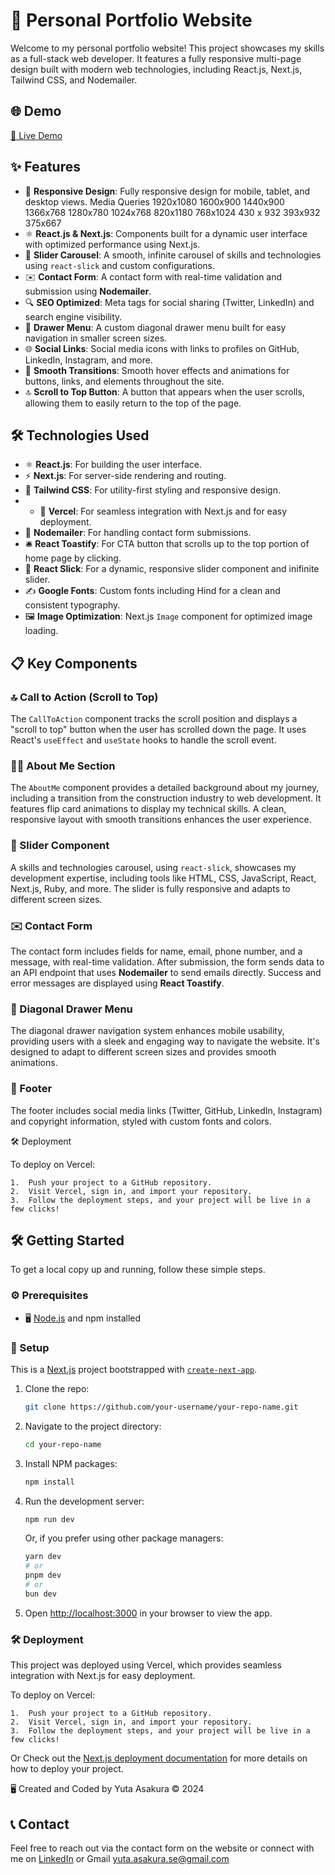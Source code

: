 # 🎨 Personal Portfolio Website

Welcome to my personal portfolio website! This project showcases my skills as a full-stack web developer. It features a fully responsive multi-page design built with modern web technologies, including React.js, Next.js, Tailwind CSS, and Nodemailer.

## 🌐 Demo

[🚀 Live Demo](www.asakurayuta.dev)

## ✨ Features

- 📱 **Responsive Design**: Fully responsive design for mobile, tablet, and desktop views.
Media Queries
1920x1080
1600x900
1440x900
1366x768
1280x780
1024x768
820x1180 
768x1024 
430 x 932 
393x932 
375x667 
- ⚛️ **React.js & Next.js**: Components built for a dynamic user interface with optimized performance using Next.js.
- 🎡 **Slider Carousel**: A smooth, infinite carousel of skills and technologies using `react-slick` and custom configurations.
- ✉️ **Contact Form**: A contact form with real-time validation and submission using **Nodemailer**.
- 🔍 **SEO Optimized**: Meta tags for social sharing (Twitter, LinkedIn) and search engine visibility.
- 📜 **Drawer Menu**: A custom diagonal drawer menu built for easy navigation in smaller screen sizes.
- 🌐 **Social Links**: Social media icons with links to profiles on GitHub, LinkedIn, Instagram, and more.
- 🎨 **Smooth Transitions**: Smooth hover effects and animations for buttons, links, and elements throughout the site.
- 🔝 **Scroll to Top Button**: A button that appears when the user scrolls, allowing them to easily return to the top of the page.

## 🛠️ Technologies Used

- ⚛️ **React.js**: For building the user interface.
- ⚡ **Next.js**: For server-side rendering and routing.
- 💨 **Tailwind CSS**: For utility-first styling and responsive design.
- - 🚀 **Vercel**: For seamless integration with Next.js and for easy deployment.
- 📧 **Nodemailer**: For handling contact form submissions.
- 🛎️ **React Toastify**: For CTA button that scrolls up to the top portion of home page by clicking.
- 🎡 **React Slick**: For a dynamic, responsive slider component and inifinite slider.
- ✍️ **Google Fonts**: Custom fonts including Hind for a clean and consistent typography.
- 🖼️ **Image Optimization**: Next.js `Image` component for optimized image loading.

## 📋 Key Components

### 🔝 Call to Action (Scroll to Top)

The `CallToAction` component tracks the scroll position and displays a "scroll to top" button when the user has scrolled down the page. It uses React's `useEffect` and `useState` hooks to handle the scroll event.

### 👨‍💻 About Me Section

The `AboutMe` component provides a detailed background about my journey, including a transition from the construction industry to web development. It features flip card animations to display my technical skills. A clean, responsive layout with smooth transitions enhances the user experience.

### 🎡 Slider Component

A skills and technologies carousel, using `react-slick`, showcases my development expertise, including tools like HTML, CSS, JavaScript, React, Next.js, Ruby, and more. The slider is fully responsive and adapts to different screen sizes.

### ✉️ Contact Form

The contact form includes fields for name, email, phone number, and a message, with real-time validation. After submission, the form sends data to an API endpoint that uses **Nodemailer** to send emails directly. Success and error messages are displayed using **React Toastify**.

### 📜 Diagonal Drawer Menu

The diagonal drawer navigation system enhances mobile usability, providing users with a sleek and engaging way to navigate the website. It's designed to adapt to different screen sizes and provides smooth animations.

### 🔗 Footer

The footer includes social media links (Twitter, GitHub, LinkedIn, Instagram) and copyright information, styled with custom fonts and colors.

🛠️ Deployment

To deploy on Vercel:

	1.	Push your project to a GitHub repository.
	2.	Visit Vercel, sign in, and import your repository.
	3.	Follow the deployment steps, and your project will be live in a few clicks!


## 🛠️ Getting Started

To get a local copy up and running, follow these simple steps.

### ⚙️ Prerequisites

- 🖥️ [Node.js](https://nodejs.org/) and npm installed

### 🚀 Setup

This is a [Next.js](https://nextjs.org/) project bootstrapped with [`create-next-app`](https://github.com/vercel/next.js/tree/canary/packages/create-next-app).

1. Clone the repo:
   ```bash
   git clone https://github.com/your-username/your-repo-name.git
   ```

2. Navigate to the project directory:
   ```bash
   cd your-repo-name
   ```

3. Install NPM packages:
   ```bash
   npm install
   ```

4. Run the development server:
   ```bash
   npm run dev
   ```

   Or, if you prefer using other package managers:
   ```bash
   yarn dev
   # or
   pnpm dev
   # or
   bun dev
   ```

5. Open [http://localhost:3000](http://localhost:3000) in your browser to view the app.

### 🛠️ Deployment

This project was deployed using Vercel, which provides seamless integration with Next.js for easy deployment.

To deploy on Vercel:

	1.	Push your project to a GitHub repository.
	2.	Visit Vercel, sign in, and import your repository.
	3.	Follow the deployment steps, and your project will be live in a few clicks!
 
Or Check out the [Next.js deployment documentation](https://nextjs.org/docs/deployment) for more details on how to deploy your project.

🖥️ Created and Coded by Yuta Asakura © 2024

## 📞 Contact

Feel free to reach out via the contact form on the website or connect with me on [LinkedIn](your-linkedin-profile-url) or Gmail yuta.asakura.se@gmail.com


